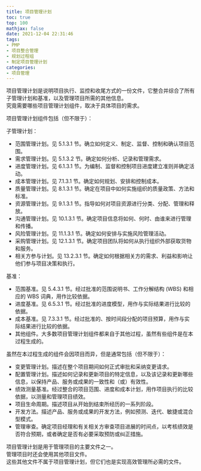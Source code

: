 ```yaml
---
title: 项目管理计划
toc: true
top: 100
mathjax: false
date: 2021-12-04 22:31:46
tags:
- PMP
- 项目整合管理
- 规划过程组
- 制定项目管理计划
categories:
- 项目管理
---
```

项目管理计划是说明项目执行、监控和收尾方式的一份文件，它整合并综合了所有子管理计划和基准，以及管理项目所需的其他信息。  
究竟需要哪些项目管理计划组件，取决于具体项目的需求。

项目管理计划组件包括（但不限于）：

子管理计划：  

- 范围管理计划。见 5.1.3.1 节。确立如何定义、制定、监督、控制和确认项目范围。
- 需求管理计划。见 5.1.3.2 节。确定如何分析、记录和管理需求。
- 进度管理计划。见 6.1.3.1 节。为编制、监督和控制项目进度建立准则并确定活动。
- 成本管理计划。见 7.1.3.1 节。确定如何规划、安排和控制成本。
- 质量管理计划。见 8.1.3.1 节。确定在项目中如何实施组织的质量政策、方法和标准。
- 资源管理计划。见 9.1.3.1 节。指导如何对项目资源进行分类、分配、管理和释放。
- 沟通管理计划。见 10.1.3.1 节。确定项目信息将如何、何时、由谁来进行管理和传播。
- 风险管理计划。见 11.1.3.1 节。确定如何安排与实施风险管理活动。
- 采购管理计划。见 12.1.3.1 节。确定项目团队将如何从执行组织外部获取货物和服务。
- 相关方参与计划。见 13.2.3.1 节。确定如何根据相关方的需求、利益和影响让他们参与项目决策和执行。  

基准：
- 范围基准。见 5.4.3.1 节。经过批准的范围说明书、工作分解结构 (WBS) 和相应的 WBS 词典，用作比较依据。
- 进度基准。见 6.5.3.1 节。经过批准的进度模型，用作与实际结果进行比较的依据。
- 成本基准。见 7.3.3.1 节。经过批准的、按时间段分配的项目预算，用作与实际结果进行比较的依据。
- 其他组件。大多数项目管理计划组件都来自于其他过程，虽然有些组件是在本过程生成的。  

虽然在本过程生成的组件会因项目而异，但是通常包括（但不限于）：

- 变更管理计划。描述在整个项目期间如何正式审批和采纳变更请求。
- 配置管理计划。描述如何记录和更新项目的特定信息，以及该记录和更新哪些信息，以保持产品、服务或成果的一致性和（或）有效性。
- 绩效测量基准。经过整合的项目范围、进度和成本计划，用作项目执行的比较依据，以测量和管理项目绩效。
- 项目生命周期。描述项目从开始到结束所经历的一系列阶段。
- 开发方法。描述产品、服务或成果的开发方法，例如预测、迭代、敏捷或混合型模式。
- 管理审查。确定项目经理和有关相关方审查项目进展的时间点，以考核绩效是否符合预期，或者确定是否有必要采取预防或纠正措施。  

项目管理计划是用于管理项目的主要文件之一。  
管理项目时还会使用其他项目文件。  
这些其他文件不属于项目管理计划，但它们也是实现高效管理所必需的文件。
